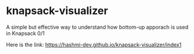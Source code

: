 # knapsack-visualizer
A simple but effective way to understand how bottom-up apporach is used in Knapsack 0/1

Here is the link: https://hashmi-dev.github.io/knapsack-visualizer/index1

